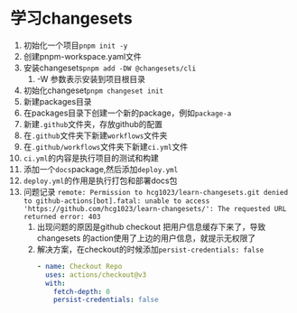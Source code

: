 # 学习changesets

1. 初始化一个项目`pnpm init -y`
2. 创建pnpm-workspace.yaml文件
3. 安装changesets`pnpm add -DW @changesets/cli`
   1. -W 参数表示安装到项目根目录
4. 初始化changeset`pnpm changeset init`
5. 新建packages目录
6. 在packages目录下创建一个新的package，例如`package-a`
7. 新建`.github`文件夹，存放github的配置
8. 在`.github`文件夹下新建`workflows`文件夹
9. 在`.github/workflows`文件夹下新建`ci.yml`文件
10. `ci.yml`的内容是执行项目的测试和构建
11. 添加一个`docs`package,然后添加`deploy.yml`
12. `deploy.yml`的作用是执行打包和部署docs包
13. 问题记录 `remote: Permission to hcg1023/learn-changesets.git denied to github-actions[bot].fatal: unable to access 'https://github.com/hcg1023/learn-changesets/': The requested URL returned error: 403`
    1. 出现问题的原因是github checkout 把用户信息缓存下来了，导致 changesets 的action使用了上边的用户信息，就提示无权限了
    2. 解决方案，在checkout的时候添加`persist-credentials: false`
       ```yml
       - name: Checkout Repo
         uses: actions/checkout@v3
         with:
           fetch-depth: 0
           persist-credentials: false
       ```
